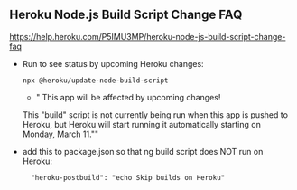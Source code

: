 ## Heroku Node.js Build Script Change FAQ

https://help.heroku.com/P5IMU3MP/heroku-node-js-build-script-change-faq



  - Run to see status by upcoming Heroku changes:

      ` npx @heroku/update-node-build-script
      `


      - " This app will be affected by upcoming changes!

      This "build" script is not currently being run when this app is pushed to Heroku, but
      Heroku will start running it automatically starting on Monday, March 11.""

  -   add this to package.json so that ng build script does NOT run on Heroku:


      `   "heroku-postbuild": "echo Skip builds on Heroku"
      `
